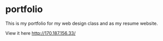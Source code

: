 # portfolio

This is my portfolio for my web design class and as my resume website.

View it here http://170.187.156.33/